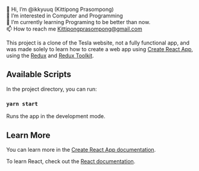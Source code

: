 👋 Hi, I’m @ikkyuuq (Kittipong Prasompong)<br/>
👀 I’m interested in Computer and Programming<br/>
🌱 I’m currently learning Programing to be better than now.<br/>
📫 How to reach me Kittipongprasompong@gmail.com<br/>

This project is a clone of the Tesla website, not a fully functional app, and was made solely to learn how to create a web app using [Create React App](https://github.com/facebook/create-react-app), using the [Redux](https://redux.js.org/) and [Redux Toolkit](https://redux-toolkit.js.org/).

## Available Scripts

In the project directory, you can run:

### `yarn start`

Runs the app in the development mode.<br />

## Learn More

You can learn more in the [Create React App documentation](https://facebook.github.io/create-react-app/docs/getting-started).

To learn React, check out the [React documentation](https://reactjs.org/).
